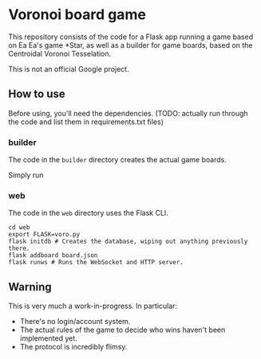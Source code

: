 # Voronoi board game

This repository consists of the code for a Flask app running a game based on Ea Ea's game *Star, as well as a builder for game boards, based on the Centroidal Voronoi Tesselation.

This is not an official Google project.

## How to use

Before using, you'll need the dependencies. (TODO: actually run through the code and list them in requirements.txt files)

### builder

The code in the `builder` directory creates the actual game boards.

Simply run

### web

The code in the `web` directory uses the Flask CLI.

```
cd web
export FLASK=voro.py
flask initdb # Creates the database, wiping out anything previously there.
flask addboard board.json
flask runws # Runs the WebSocket and HTTP server.
```

## Warning

This is very much a work-in-progress.  In particular:

* There's no login/account system.
* The actual rules of the game to decide who wins haven't been implemented yet.
* The protocol is incredibly flimsy.
